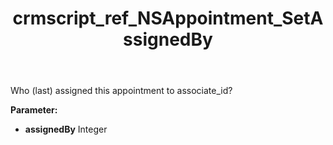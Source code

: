 ﻿---
title: crmscript_ref_NSAppointment_SetAssignedBy
description: NSAppointment.SetAssignedBy(Integer assignedBy)
intellisense: NSAppointment.SetAssignedBy
keywords: NSAppointment, GetAssignedBy
so.topic: reference
---

Who (last) assigned this appointment to associate_id?

**Parameter:** 
 - **assignedBy** Integer

